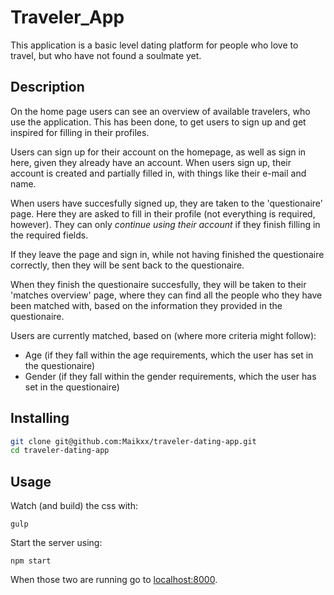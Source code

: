 # Traveler_App

This application is a basic level dating platform for people who love to travel, but who have not found a soulmate yet.

## Description

On the home page users can see an overview of available travelers, who use the application. This has been done, to get users to sign up and get inspired for filling in their profiles.

Users can sign up for their account on the homepage, as well as sign in here, given they already have an account.
When users sign up, their account is created and partially filled in, with things like their e-mail and name.

When users have succesfully signed up, they are taken to the 'questionaire' page. Here they are asked to fill in their profile (not everything is required, however). They can only *continue using their account* if they finish filling in the required fields.

<!-- Build this -->
If they leave the page and sign in, while not having finished the questionaire correctly, then they will be sent back to the questionaire.

When they finish the questionaire succesfully, they will be taken to their 'matches overview' page, where they can find all the people who they have been matched with, based on the information they provided in the questionaire.

Users are currently matched, based on (where more criteria might follow):
* Age (if they fall within the age requirements, which the user has set in the questionaire)
* Gender (if they fall within the gender requirements, which the user has set in the questionaire)

## Installing

```bash
git clone git@github.com:Maikxx/traveler-dating-app.git
cd traveler-dating-app
```

## Usage

Watch (and build) the css with:

```shell
gulp
```

Start the server using:

```shell
npm start
```

When those two are running go to [localhost:8000](<localhost:8000>).